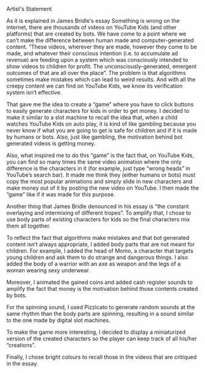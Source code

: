 Artist's Statement

As it is explained in James Bridle's essay Something is wrong on the internet, there are thousands of videos on YouTube Kids (and other platforms) that are created by bots. We have come to a point where we can’t make the difference between human made and computer-generated content. “These videos, wherever they are made, however they come to be made, and whatever their conscious intention (i.e. to accumulate ad revenue) are feeding upon a system which was consciously intended to show videos to children for profit. The unconsciously-generated, emergent outcomes of that are all over the place”. The problem is that algorithms sometimes make mistakes which can lead to weird results. And with all the creepy content we can find on YouTube Kids, we know its verification system isn’t effective.

That gave me the idea to create a “game” where you have to click buttons to easily generate characters for kids in order to get money. I decided to make it similar to a slot machine to recall the idea that, when a child watches YouTube Kids on auto play, it is kind of like gambling because you never know if what you are going to get is safe for children and if it is made by humans or bots. Also, just like gambling, the motivation behind bot generated videos is getting money.

Also, what inspired me to do this “game” is the fact that, on YouTube Kids, you can find so many times the same video animation where the only difference is the characters in it (for example, just type “wrong heads” in YouTube’s search bar). It made me think they (either humans or bots) must copy the most popular animations and simply slide in new characters and make money out of it by posting the new video on YouTube. I then made the “game” like if it was made for this purpose.

Another thing that James Bridle denounced in his essay is “the constant overlaying and intermixing of different tropes”. To amplify that, I chose to use body parts of existing characters for kids so the final characters mix them all together.

To reflect the fact that algorithms make mistakes and that bot generated content isn’t always appropriate, I added body parts that are not meant for children. For example, I added the head of Momo, a character that targets young children and ask them to do strange and dangerous things. I also added the body of a warrior with an axe as weapon and the legs of a woman wearing sexy underwear.

Moreover, I animated the gained coins and added cash register sounds to amplify the fact that money is the motivation behind those contents created by bots.

For the spinning sound, I used Pizzicato to generate random sounds at the same rhythm than the body parts are spinning, resulting in a sound similar to the one made by digital slot machines.

To make the game more interesting, I decided to display a miniaturized version of the created characters so the player can keep track of all his/her “creations”.

Finally, I chose bright colours to recall those in the videos that are critiqued in the essay.
